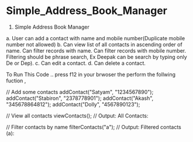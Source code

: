 # Simple_Address_Book_Manager

1.	Simple Address Book Manager

a.	User can add a contact with name and mobile number(Duplicate mobile number not allowed)
b.	Can view list of all contacts in ascending order of name.
                  	Can filter records with name.
                  	Can filter records with mobile number.
                  	Filtering should be phrase search, Ex Deepak can be search by typing only De or Dep).
c.	Can edit a contact.
d.	Can delete a contact.


To Run This Code .. press f12 in your brwoser the perform the follwing fuction ,

// Add some contacts
addContact("Satyam", "1234567890");
addContact("Stabiron", "2378778901");
addContact("Akash", "345678864812");
addContact("Dolly", "4567890123");

// View all contacts
viewContacts(); // Output: All Contacts: 

// Filter contacts by name
filterContacts("a"); // Output: Filtered contacts (a): 
